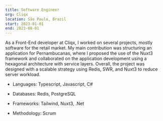 ```yaml
---
title: Software Engineer
org: Cliqx
location: São Paulo, Brazil
start: 2023-01-01
end: 2023-08-01
---
```


As a Front\-End developer at Cliqx, I worked on several projects, mostly software for the retail market. My main contribution was structuring an application for Pernambucanas, where I proposed the use of the Nuxt3 framework and collaborated on the application development using a hexagonal architecture with service layers. Overall, the project was designed with a scalable strategy using Redis, SWR, and Nuxt3 to reduce server workload.

- Languages: Typescript, Javascript, C#

- Databases: Redis, PostgreSQL

- Frameworks: Tailwind, Nuxt3, .Net

- Methodology: Scrum
